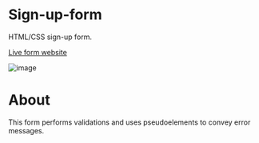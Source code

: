 # Sign-up-form
HTML/CSS sign-up form.

[Live form website](https://todotirreno.github.io/Sign-up-form/)

![image](https://user-images.githubusercontent.com/16512686/158465464-08db07f3-df6d-4c49-a2cd-6cd48271cdb3.png)

# About

This form performs validations and uses pseudoelements to convey error messages.
